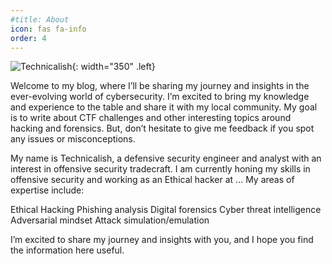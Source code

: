 ```yaml
---
#title: About
icon: fas fa-info
order: 4
---
```


![Technicalish](/assets/darko.jpg){: width="350" .left}

Welcome to my blog, where I’ll be sharing my journey and insights in the ever-evolving world of cybersecurity. I’m excited to bring my knowledge and experience to the table and share it with my local community. My goal is to write about CTF challenges and other interesting topics around hacking and forensics. But, don’t hesitate to give me feedback if you spot any issues or misconceptions.

My name is Technicalish, a defensive security engineer and analyst with an interest in offensive security tradecraft. I am currently honing my skills in offensive security and working as an Ethical hacker at ... My areas of expertise include:

Ethical Hacking
Phishing analysis
Digital forensics
Cyber threat intelligence
Adversarial mindset
Attack simulation/emulation

I’m excited to share my journey and insights with you, and I hope you find the information here useful.
